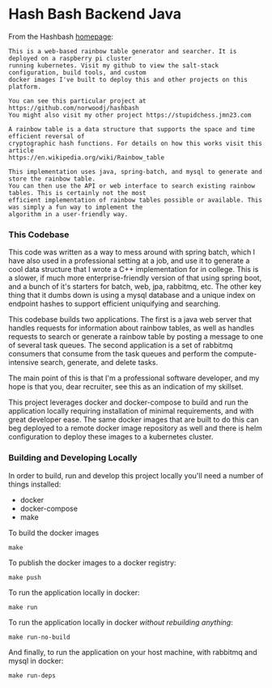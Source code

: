 Hash Bash Backend Java
======================
From the Hashbash [homepage](https://hashbash.jmn23.com):

```
This is a web-based rainbow table generator and searcher. It is deployed on a raspberry pi cluster
running kubernetes. Visit my github to view the salt-stack configuration, build tools, and custom
docker images I've built to deploy this and other projects on this platform.

You can see this particular project at https://github.com/norwoodj/hashbash
You might also visit my other project https://stupidchess.jmn23.com

A rainbow table is a data structure that supports the space and time efficient reversal of
cryptographic hash functions. For details on how this works visit this article
https://en.wikipedia.org/wiki/Rainbow_table

This implementation uses java, spring-batch, and mysql to generate and store the rainbow table.
You can then use the API or web interface to search existing rainbow tables. This is certainly not the most
efficient implementation of rainbow tables possible or available. This was simply a fun way to implement the
algorithm in a user-friendly way.
```

### This Codebase
This code was written as a way to mess around with spring batch, which I have also used in a professional
setting at a job, and use it to generate a cool data structure that I wrote a C++ implementation
for in college. This is a slower, if much more enterprise-friendly version of that using spring boot,
and a bunch of it's starters for batch, web, jpa, rabbitmq, etc. The other key thing that it dumbs down is
using a mysql database and a unique index on endpoint hashes to support efficient uniquifying and searching.

This codebase builds two applications. The first is a java web server that handles requests for information
about rainbow tables, as well as handles requests to search or generate a rainbow table by posting a message
to one of several task queues. The second application is a set of rabbitmq consumers that consume from the 
task queues and perform the compute-intensive search, generate, and delete tasks.

The main point of this is that I'm a professional software developer, and my hope is that you, dear recruiter,
see this as an indication of my skillset.

This project leverages docker and docker-compose to build and run the application locally requiring
installation of minimal requirements, and with great developer ease. The same docker images that are built
to do this can beg deployed to a remote docker image repository as well and there is helm configuration to
deploy these images to a kubernetes cluster.

### Building and Developing Locally

In order to build, run and develop this project locally you'll need a number of things installed:

* docker
* docker-compose
* make

To build the docker images
```
make
```

To publish the docker images to a docker registry:
```
make push
```

To run the application locally in docker:
```
make run
```

To run the application locally in docker _without rebuilding anything_:
```
make run-no-build
```

And finally, to run the application on your host machine, with rabbitmq and mysql in docker:
```
make run-deps
```
